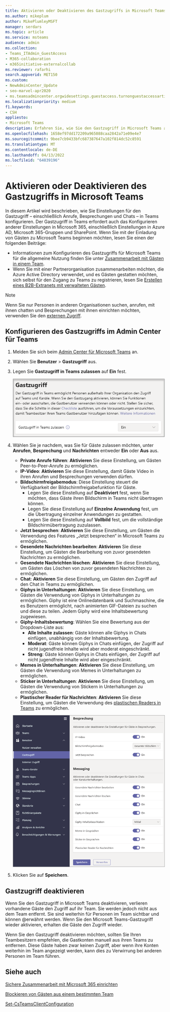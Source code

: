 ```yaml
---
title: Aktivieren oder Deaktivieren des Gastzugriffs in Microsoft Teams
ms.author: mikeplum
author: MikePlumleyMSFT
manager: serdars
ms.topic: article
ms.service: msteams
audience: admin
ms.collection:
- Teams_ITAdmin_GuestAccess
- M365-collaboration
- m365initiative-externalcollab
ms.reviewer: rafarhi
search.appverid: MET150
ms.custom:
- NewAdminCenter_Update
- seo-marvel-apr2020
- ms.teamsadmincenter.orgwidesettings.guestaccess.turnonguestaccessarticle
ms.localizationpriority: medium
f1.keywords:
- CSH
appliesto:
- Microsoft Teams
description: Erfahren Sie, wie Sie den Gastzugriff in Microsoft Teams als Office 365-Administrator aktivieren bzw. deaktivieren.
ms.openlocfilehash: 1658ef97dd172209a965088caa2842a71e09e4e7
ms.sourcegitcommit: 9bee7cb9433bfc687387647a102f814dc52c8591
ms.translationtype: MT
ms.contentlocale: de-DE
ms.lasthandoff: 04/13/2022
ms.locfileid: "64839196"
---
```

# <a name="turn-guest-access-in-microsoft-teams-on-or-off"></a>Aktivieren oder Deaktivieren des Gastzugriffs in Microsoft Teams

In diesem Artikel wird beschrieben, wie Sie Einstellungen für den Gastzugriff – einschließlich Anrufe, Besprechungen und Chats – in Teams konfigurieren. Der Gastzugriff in Teams erfordert auch das Konfigurieren anderer Einstellungen in Microsoft 365, einschließlich Einstellungen in Azure AD, Microsoft 365-Gruppen und SharePoint. Wenn Sie mit der Einladung von Gästen zu Microsoft Teams beginnen möchten, lesen Sie einen der folgenden Beiträge:

- Informationen zum Konfigurieren des Gastzugriffs für Microsoft Teams für die allgemeine Nutzung finden Sie unter [Zusammenarbeit mit Gästen in einem Team](/microsoft-365/solutions/collaborate-as-team).
- Wenn Sie mit einer Partnerorganisation zusammenarbeiten möchten, die Azure Active Directory verwendet, und es Gästen gestatten möchten, sich selbst für den Zugang zu Teams zu registrieren, lesen Sie [Erstellen eines B2B-Extranets mit verwalteten Gästen](/microsoft-365/solutions/b2b-extranet).

> [!NOTE]
> Wenn Sie nur Personen in anderen Organisationen suchen, anrufen, mit ihnen chatten und Besprechungen mit ihnen einrichten möchten, verwenden Sie den [externen Zugriff](manage-external-access.md).

## <a name="configure-guest-access-in-the-teams-admin-center"></a>Konfigurieren des Gastzugriffs im Admin Center für Teams

1. Melden Sie sich beim [Admin Center für Microsoft Teams](https://admin.teams.microsoft.com/) an.

2. Wählen Sie **Benutzer** > **Gastzugriff** aus.

3. Legen Sie **Gastzugriff in Teams zulassen** auf **Ein** fest.

    ![Schalter für „Gastzugriff in Teams zulassen“ ist auf „Ein“ eingestellt.](media/guest-access-setting.png)

4. Wählen Sie je nachdem, was Sie für Gäste zulassen möchten, unter **Anrufen**, **Besprechung** und **Nachrichten** entweder **Ein** oder **Aus** aus.

      - **Private Anrufe führen**: **Aktivieren** Sie diese Einstellung, um Gästen Peer-to-Peer-Anrufe zu ermöglichen.
      - **IP-Video**: **Aktivieren** Sie diese Einstellung, damit Gäste Video in ihren Anrufen und Besprechungen verwenden dürfen.
      - **Bildschirmfreigabemodus**: Diese Einstellung steuert die Verfügbarkeit der Bildschirmfreigabefunktion für Gäste.
          - Legen Sie diese Einstellung auf **Deaktiviert** fest, wenn Sie möchten, dass Gäste ihren Bildschirm in Teams nicht übertragen können.
          - Legen Sie diese Einstellung auf **Einzelne Anwendung** fest, um die Übertragung einzelner Anwendungen zu gestatten.
          - Legen Sie diese Einstellung auf **Vollbild** fest, um die vollständige Bildschirmübertragung zuzulassen.
      - **Jetzt besprechen**: **Aktivieren** Sie diese Einstellung, um Gästen die Verwendung des Features „Jetzt besprechen“ in Microsoft Teams zu ermöglichen.
      - **Gesendete Nachrichten bearbeiten**: **Aktivieren** Sie diese Einstellung, um Gästen die Bearbeitung von zuvor gesendeten Nachrichten zu ermöglichen.
      - **Gesendete Nachrichten löschen**: **Aktivieren** Sie diese Einstellung, um Gästen das Löschen von zuvor gesendeten Nachrichten zu ermöglichen.
      - **Chat**: **Aktivieren** Sie diese Einstellung, um Gästen den Zugriff auf den Chat in Teams zu ermöglichen.
      - **Giphys in Unterhaltungen**: **Aktivieren** Sie diese Einstellung, um Gästen die Verwendung von Giphys in Unterhaltungen zu ermöglichen. Giphy ist eine Onlinedatenbank und Suchmaschine, die es Benutzern ermöglicht, nach animierten GIF-Dateien zu suchen und diese zu teilen. Jedem Giphy wird eine Inhaltsbewertung zugewiesen.
      - **Giphy-Inhaltsbewertung**: Wählen Sie eine Bewertung aus der Dropdown-Liste aus:
          - **Alle Inhalte zulassen**: Gäste können alle Giphys in Chats einfügen, unabhängig von der Inhaltsbewertung.
          - **Moderat**: Gäste können Giphys in Chats einfügen, der Zugriff auf nicht jugendfreie Inhalte wird aber moderat eingeschränkt.
          - **Streng**: Gäste können Giphys in Chats einfügen, der Zugriff auf nicht jugendfreie Inhalte wird aber eingeschränkt.
      - **Memes in Unterhaltungen**: **Aktivieren** Sie diese Einstellung, um Gästen die Verwendung von Memes in Unterhaltungen zu ermöglichen.
      - **Sticker in Unterhaltungen**: **Aktivieren** Sie diese Einstellung, um Gästen die Verwendung von Stickern in Unterhaltungen zu ermöglichen.
      - **Plastischer Reader für Nachrichten**: **Aktivieren** Sie diese Einstellung, um Gästen die Verwendung des [plastischen Readers in Teams](https://support.microsoft.com/topic/a700c0d0-bc53-4696-a94d-4fbc86ac7a9a) zu ermöglichen.

    ![Einstellungen von Gastberechtigungen in Teams.](media/manage-guest-access-image1.png)

5. Klicken Sie auf **Speichern**.

## <a name="turning-guest-access-off"></a>Gastzugriff deaktivieren

Wenn Sie den Gastzugriff in Microsoft Teams deaktivieren, verlieren vorhandene Gäste den Zugriff auf ihr Team. Sie werden jedoch nicht aus dem Team entfernt. Sie sind weiterhin für Personen im Team sichtbar und können @erwähnt werden. Wenn Sie den Microsoft Teams-Gastzugriff wieder aktivieren, erhalten die Gäste den Zugriff wieder.

Wenn Sie den Gastzugriff deaktivieren möchten, sollten Sie Ihren Teambesitzern empfehlen, die Gastkonten manuell aus ihren Teams zu entfernen. Diese Gäste haben zwar keinen Zugriff, aber wenn ihre Konten weiterhin im Team angezeigt werden, kann dies zu Verwirrung bei anderen Personen im Team führen.


## <a name="see-also"></a>Siehe auch

[Sichere Zusammenarbeit mit Microsoft 365 einrichten](/microsoft-365/solutions/setup-secure-collaboration-with-teams)

[Blockieren von Gästen aus einem bestimmten Team](/microsoft-365/solutions/per-group-guest-access)

[Set-CsTeamsClientConfiguration](/powershell/module/skype/set-csteamsclientconfiguration)
